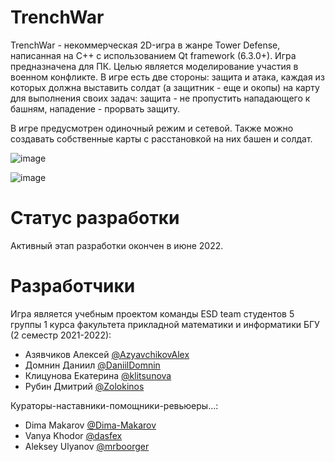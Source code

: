 # TrenchWar
TrenchWar - некоммерческая 2D-игра в жанре Tower Defense, написанная на C++ с использованием Qt framework (6.3.0+). Игра предназначена для ПК. 
Целью является моделирование участия в военном конфликте. В игре есть две стороны: защита и атака, каждая из которых должна выставить солдат (а защитник - еще и окопы) на карту для выполнения своих задач: защита - не пропустить нападающего к башням, нападение - прорвать защиту. 

В игре предусмотрен одиночный режим и сетевой. Также можно создавать собственные карты с расстановкой на них башен и солдат.

![image](https://user-images.githubusercontent.com/42552868/171910014-27ae1081-b93e-4813-b23b-7b39ad2d0de8.png)

![image](https://user-images.githubusercontent.com/42552868/171911264-4f014f62-8c9f-4ac5-bc6f-0b1c843a205a.png)

# Статус разработки

Активный этап разработки окончен в июне 2022.

# Разработчики

Игра является учебным проектом команды ESD team студентов 5 группы 1 курса факультета прикладной математики и информатики БГУ (2 семестр 2021-2022):

+ Азявчиков Алексей <a href = "https://github.com/AzyavchikovAlex">@AzyavchikovAlex</a>
+ Домнин Даниил <a href = "https://github.com/DaniilDomnin">@DaniilDomnin</a>
+ Клицунова Екатерина <a href = "https://github.com/klitsunova">@klitsunova</a>
+ Рубин Дмитрий <a href = "https://github.com/Zolokinos">@Zolokinos</a>

Кураторы-наставники-помощники-ревьюеры...:

+ Dima Makarov <a href = "https://github.com/Dima-Makarov">@Dima-Makarov</a>
+ Vanya Khodor <a href = "https://github.com/dasfex">@dasfex</a>
+ Aleksey Ulyanov <a href = "https://github.com/mrboorger">@mrboorger</a>


